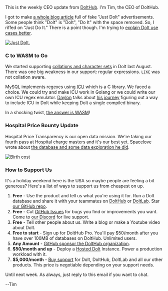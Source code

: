 This is the weekly CEO update from [DoltHub](https://www.dolthub.com/). I'm Tim, the CEO of DoltHub. 

I got to make [a whole blog article](https://www.dolthub.com/blog/2023-05-22-just-dolt/) full of fake "Just Dolt" advertisements.  Some people think "Dolt" is "DoIt", "Do It" with the space removed. So, I riffed on "Just Do It." There is a point though. I'm trying to [explain Dolt use cases better](https://www.dolthub.com/blog/2023-05-22-just-dolt/). 

[![Just Dolt.](../images/just-dolt.png)](https://www.dolthub.com/blog/2023-05-22-just-dolt/)

### C to WASM to Go

We started supporting [collations and character sets](https://www.dolthub.com/blog/2022-08-29-finally-adding-collations/) in Dolt last August. There was one big weakness in our support: regular expressions. `LIKE` was not collation aware.

MySQL implements regexes using [ICU](https://icu.unicode.org/design/regular-expressions/utext-for-regex) which is a C library. We faced a choice. We could try and make ICU work in Golang or we could write our own ICU regex emulator. [Daylon](https://www.dolthub.com/team#daylon) talks about [his journey](https://www.dolthub.com/blog/2022-08-29-finally-adding-collations/) figuring out a way to include ICU in Dolt while keeping Dolt a single compiled binary. 

In a shocking twist, [the answer is WASM](https://www.dolthub.com/blog/2022-08-29-finally-adding-collations/)!

### Hospital Price Bounty Update

Hospital Price Transparency is our open data mission. We're taking our fourth pass at Hospital charge masters and it's our best yet. [Spacelove](https://www.dolthub.com/team#alec) wrote about [the database and some data exploration he did](https://www.dolthub.com/blog/2023-05-24-400-hospitals/).

[![Birth cost](../images/birth-cost.png)](https://www.dolthub.com/blog/2023-05-24-400-hospitals/)

### How to Support Us

It's a holiday weekend here is the USA so maybe people are feeling a bit generous? Here's a list of ways to support us from cheapest on up.

1. **Free** - Use the product and tell us what you're using it for. Run a Dolt database and share it with your teammates on [DoltHub](https://www.dolthub.com) or [DoltLab](https://www.doltlab.com). Star [our GitHub repo](https://github.com/dolthub/dolt).
2. **Free** - Cut [GitHub Issues](https://github.com/dolthub/dolt/issues) for bugs you find or improvements you want. Come to [our Discord](https://discord.com/invite/RFwfYpu) for live support.
3. **Free** - Tell other people about us. Write a blog or make a Youtube video about Dolt.
3. **Free to start** - Sign up for DoltHub Pro. You'll pay $50/month after you have over 100MB of databases on DoltHub. Unlimited users.
4. **Any Amount** - [GitHub sponsor the DoltHub organization](https://github.com/sponsors/dolthub).
5. **$50/month and up** - Deploy a [Hosted Dolt](https://hosted.doltdb.com) Instance. Power a production workload with it.
6. **$5,000/month** - [Buy support](https://www.dolthub.com/pricing) for Dolt, DoltHub, DoltLab and all our other products. This price is negotiable depending on your support needs.

Until next week. As always, just reply to this email if you want to chat.

--Tim
